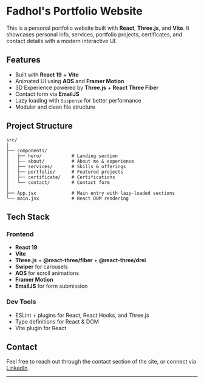 # Fadhol's Portfolio Website

This is a personal portfolio website built with **React**, **Three.js**, and **Vite**. It showcases personal info, services, portfolio projects, certificates, and contact details with a modern interactive UI.

## Features

- Built with **React 19** + **Vite**
- Animated UI using **AOS** and **Framer Motion**
- 3D Experience powered by **Three.js** + **React Three Fiber**
- Contact form via **EmailJS**
- Lazy loading with `Suspense` for better performance
- Modular and clean file structure

## Project Structure

```
src/
│
├── components/
│   ├── hero/           # Landing section
│   ├── about/          # About me & experience
│   ├── services/       # Skills & offerings
│   ├── portfolio/      # Featured projects
│   ├── certificate/    # Certifications
│   └── contact/        # Contact form
│
├── App.jsx             # Main entry with lazy-loaded sections
└── main.jsx            # React DOM rendering
```

## Tech Stack

### Frontend

- **React 19**
- **Vite**
- **Three.js** + **@react-three/fiber** + **@react-three/drei**
- **Swiper** for carousels
- **AOS** for scroll animations
- **Framer Motion**
- **EmailJS** for form submission

### Dev Tools

- ESLint + plugins for React, React Hooks, and Three.js
- Type definitions for React & DOM
- Vite plugin for React

## Contact

Feel free to reach out through the contact section of the site, or connect via [LinkedIn](https://linkedin.com/in/fadhola-asandi-mardika-putra-a814b321b).

---
